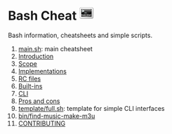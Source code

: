 # Bash Cheat ![logo](logo.png)

Bash information, cheatsheets and simple scripts.

1. [main.sh](main.sh): main cheatsheet
1. [Introduction](introduction.md)
1. [Scope](scope.md)
1. [Implementations](implementations.md)
1. [RC files](rc-files.md)
1. [Built-ins](built-ins.md)
1. [CLI](cli.md)
1. [Pros and cons](pros-and-cons.md)
1. [template/full.sh](full.sh): template for simple CLI interfaces
1. [bin/find-music-make-m3u](bin/find-music-make-m3u)
1. [CONTRIBUTING](CONTRIBUTING.md)
